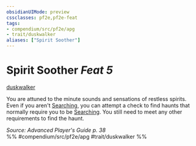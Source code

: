 ```yaml
---
obsidianUIMode: preview
cssclasses: pf2e,pf2e-feat
tags:
- compendium/src/pf2e/apg
- trait/duskwalker
aliases: ["Spirit Soother"]
---
```

# Spirit Soother  *Feat 5*  
[duskwalker](rules/traits/duskwalker-apg.md "Duskwalker Ancestry & Heritage Trait")  


You are attuned to the minute sounds and sensations of restless spirits. Even if you aren't [Searching](rules/actions/search.md), you can attempt a check to find haunts that normally require you to be [Searching](rules/actions/search.md). You still need to meet any other requirements to find the haunt.

*Source: Advanced Player's Guide p. 38*  
%% #compendium/src/pf2e/apg #trait/duskwalker %%